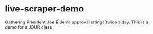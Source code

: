 # live-scraper-demo
Gathering President Joe Biden's approval ratings twice a day. This is a demo for a JOUR class

